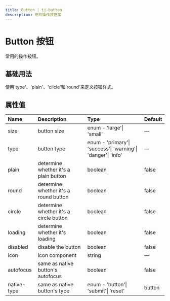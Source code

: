 ```yaml
---
title: Button | tj-button
description: 用的操作按钮常
---
```


# Button 按钮
常用的操作按钮。

## 基础用法
使用'type'、'plain'、'cilcle'和'round'来定义按钮样式。

<preview path="../demo/button/basic.vue" title="基础用法" description="Button 组件的基础用法"></preview>

## 属性值
|Name|Description|Type|Default|
|:----|:----|:----|:----|
|size|button size|enum - 'large'\| 'small'|—|
|type|button type|enum - 'primary'\| 'success'\| 'warning'\| 'danger'\| 'info'|—|
|plain|determine whether it's a plain button|boolean|false|
|round|determine whether it's a round button|boolean|false|
|circle|determine whether it's a circle button|boolean|false|
|loading|determine whether it's loading|boolean|false|
|disabled|disable the button|boolean|false|
|icon|icon component|string|—|
|autofocus|same as native button's autofocus|boolean|false|
|native-type|same as native button's type|enum - 'button'\| 'submit'\| 'reset'|button|
